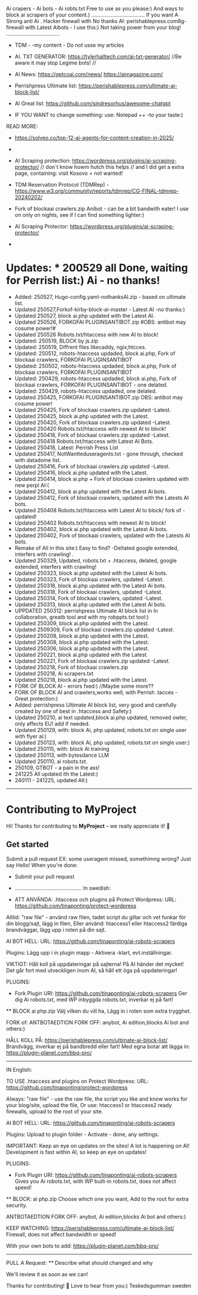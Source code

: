 
Ai crapers - Ai bots - Ai robts.txt 
Free to use as you please:)
And ways to block ai scrapers of your content.)
....................................
If you want A Strong anti Ai . Hacker firewall with No thanks AI:  perishablepress.com8g-firewall with Latest Aibots  - I use this:)  Not taking power from your blog!
....................................

* TDM - -my content - Do not usse my articles

* AI. TXT GENERATOR: https://tylerhalltech.com/ai-txt-generator/    //Be aware it may stop Legime bots! //

 
* AI News:  https://getcoai.com/news/
            https://aimagazine.com/

* Perrishpress Ultimate list:  https://perishablepress.com/ultimate-ai-block-list/
  
* AI Great list: https://github.com/sindresorhus/awesome-chatgpt

* IF YOU WANT to change something: use: Notepad ++ -to your taste:)

READ MORE: 
* https://solveo.co/top-12-ai-agents-for-content-creation-in-2025/
* 
* AI Scraping protection:  https://wordpress.org/plugins/ai-scraping-protector/   // don´t know howm hutch this helps // and I did get a extra page, containing: visit Kosovo = not wanted!

* TDM Reservation Protocol (TDMRep)  -  https://www.w3.org/community/reports/tdmrep/CG-FINAL-tdmrep-20240202/
*  Fork of blockaai crawlers.zip   Anibot - can be a bit bandwith eater! I use on only on nights, see if I can find something lighter:)
*  AI Scraping Protector:  https://wordpress.org/plugins/ai-scraping-protector/
*  
# Updates:  * 200529 all Done, waiting for Perrish list:)  Ai - no thanks! 

* Added: 250527, Hugo-config.yaml-nothanksAI.zip - based on ultimate list.
* Updated 250527,Forkof-kirby-block-ai-master - Latest AI -no thanks:)
* Updated 250527, block ai.php updated with the Latest AI.
* Updated 250526, FORKOFAI PLUGINSANTIBOT.zip #OBS: antibot may cosume power!#
* Updated 250526 Robots.txt/htaccess with new AI to block!
* Updated: 250519, BLOCK by js.zip
* Updated: 250519, Diffrent files likecaddy, ngix,htcces.
* Updated: 250512, robots-htaccess updaded, block ai.php, Fork of blockaai crawlers, FORKOFAI PLUGINSANTIBOT
* Updated: 250502, robots-htaccess updaded, block ai.php, Fork of blockaai crawlers, FORKOFAI PLUGINSANTIBOT
* Updated: 250429, robots-htaccess updaded, block ai.php, Fork of blockaai crawlers, FORKOFAI PLUGINSANTIBOT - one delated.
* Updated: 250429, robots-htaccess updaded, one delated.
* Updated 250425, FORKOFAI PLUGINSANTIBOT.zip OBS: antibot may cosume power!
* Updated 250425, Fork of blockaai crawlers.zip updated -Latest.
* Updated 250425, block ai.php updated with the Latest.
* Updated 250420, Fork of blockaai crawlers.zip updated -Latest.
* Updated 250420 Robots.txt/htaccess with newest AI to block!
* Updated 250418, Fork of blockaai crawlers.zip updated -Latest.
* Updated 250418 Robots.txt/htaccess with Latest AI Bots.
* Updated 250418, Latest: Perrish Press List
* Updated 250417, NotWantteduseragents.txt - gone through, checked with datadome list.
* Updated 250416, Fork of blockaai crawlers.zip updated -Latest.
* Updated 250416, block ai.php updated with the Latest.
* Updated 250414, block ai.php + Fork of blockaai crawlers updated with new perpl AI:(
* Updated 250412, block ai.php updated with the Latest Ai bots.
* Updated 250412, Fork of blockaai crawlers, updated with the Latests AI bots.
* Updated 250408 Robots.txt/htaccess with Latest AI to block/ fork of -updated!
* Updated 250402 Robots.txt/htaccess with newest AI to block!
* Updated 250402, block ai.php updated with the Latest Ai bots.
* Updated 250402, Fork of blockaai crawlers, updated with the Latests AI bots.
* Remake of All in this site:)  Easy to find?
 -Deltated google extended, interfers with crawling! .
* Updated 250329, Updated, robots.txt + .htaccess, delated, google extended, interfers with crawling!
* Updated 250323, block ai.php updated with the Latest Ai bots.
* Updated 250323, Fork of blockaai crawlers, updated -Latest.
* Updated 250318, block ai.php updated with the Latest Ai bots.
* Updated 250318, Fork of blockaai crawlers, updated -Latest.
* Updated 250314, Fork of blockaai crawlers, updated -Latest.
* Updated 250313, block ai.php updated with the Latest Ai bots.
* UPPDATED 250312: perrishpress Ultimate AI block list in In collaboration, greatb tool and with my robppts.txt tool:)  
* Updated 250309, block ai.php updated with the Latest.
* Updated 2509309, Fork of blockaai crawlers.zip updated -Latest.
* Updated 250208, block ai.php updated with the Latest.
* Updated 250308, block ai.php updated with the Latest.
* Updated 250306, block ai.php updated with the Latest.
* Updated 250221, block ai.php updated with the Latest.
* Updated 250221, Fork of blockaai crawlers.zip updated -Latest.
* Updated 250218, Fork of blockaai crawlers.zip
* Updated 250218, Ai scrapers.txt
* Updated 250218, block ai.php updated with the Latest.
* FORK OF BLOCK AI - errors fxed:)  //Maybe some more??
* FORK OF BLOCK AI and crawlers,works well, with Perrish .tacces - Great protection:)
* Added: perrishpress Ultimate AI block list, very good and carefully created by one of best in .htaccess and Safety:)
* Updated 250210, ai text updated,block ai.php updated, removed owler, only affects EU! add if needed.
* Updated 250129, with: block Ai, php updated, robots.txt on single user with flyer ai:)
* Updated 250123, with: block Ai, php updated, robots.txt on single user:)
* Updated 250115, with: block Ai training
* Updated 250113, with bytesdance LLM
* Updated 250110, ai robots.txt.
* 250109, GTBOT - a pain in the ass!
* 241225 All updated ith the Latest:)
* 240111 - 241225, updated All:)

****************************************

# Contributing to MyProject

Hi! Thanks for contributing to **MyProject** – we really appreciate it! 💖

## Get started

Submit a pull request   EX: some useragent missed, somethimng wrong?  Just say Hello!
When you're done: 

* Submit your pull request

* .............................................
In swedish:

* ATT ANVÄNDA:  .htaccess och plugins på Protect Wordpress:
URL: https://github.com/tinaponting/protect-wordpress

Alltid: "raw file" - använd raw filen, tadet script du gillar och vet funkar för din blogg/sajt, lägg in filen,
Eller använd: htaccess1 eller htaccess2 färdiga brandväggar, lägg upp i roten på din sajt.

AI BOT HELL:
URL: https://github.com/tinaponting/ai-robots-scrapers

Plugins: Lägg upp i in plugin mapp - Aktivera -klart, evt.inställningar.

VIKTIGT: Håll koll på uppdateringar på sajterna! På AI händer det mycket! Det går fort med utveckligen
inom AI, så håll ett öga på uppdateringar!

PLUGINS:

* Fork Plugin URI: https://github.com/tinaponting/ai-robots-scrapers
Ger dig Ai robots.txt, med WP inbyggda robots.txt, inverkar ej på fart!

**
BLOCK ai php.zip
Välj vilken du vill ha, Lägg in i roten som extra trygghet.

FORK of: ANTBOTAEDTION
FORK OFF: anybot, Ai edition,blocks Ai bot and others:)

HÅLL KOLL PÅ: https://perishablepress.com/ultimate-ai-block-list/
Brandvägg, inverkar ej på bandbredd eller fart! Med egna botar att lägga in: https://plugin-planet.com/bbq-pro/

____________________________________________________________________________________________________

IN English:

TO USE .htaccess and plugins on Protect Wordpress:
URL: https://github.com/tinaponting/protect-wordpress

Always: "raw file" - use the raw file, the script you like and know works for your blog/site, upload the file,
Or use: htaccess1 or htaccess2 ready firewalls, upload to the root of your site.

AI BOT HELL:
URL: https://github.com/tinaponting/ai-robots-scrapers

Plugins: Upload to plugin folder - Activate - done, any settings.

IMPORTANT: Keep an eye on updates on the sites! A lot is happening on AI! Development is fast within AI, so keep an eye on updates!

PLUGINS:

* Fork Plugin URI: https://github.com/tinaponting/ai-robots-scrapers
Gives you Ai robots.txt, with WP built-in robots.txt, does not affect speed!

**
BLOCK: ai php.zip
Choose which one you want, Add to the root for extra security.

ANTBOTAEDTION FORK OFF: anybot, Ai edition,blocks Ai bot and others:)

KEEP WATCHING: https://perishablepress.com/ultimate-ai-block-list/
Firewall, does not affect bandwidth or speed! 

With your own bots to add: https://plugin-planet.com/bbq-pro/

-----------------------------------------------------------
PULL A Request:
** Describe what should changed and why

We'll review it as soon as we can!

Thanks for contributing! 🙌
Love to hear from you:) Teskedsgumman sweden
